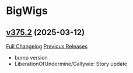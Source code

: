 # BigWigs

## [v375.2](https://github.com/BigWigsMods/BigWigs/tree/v375.2) (2025-03-12)
[Full Changelog](https://github.com/BigWigsMods/BigWigs/compare/v375.1...v375.2) [Previous Releases](https://github.com/BigWigsMods/BigWigs/releases)

- bump version  
- LiberationOfUndermine/Gallywix: Story update  
